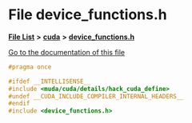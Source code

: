 

# File device\_functions.h

[**File List**](files.md) **>** [**cuda**](dir_e7c11f96f9eccdf52a5e0655beb83835.md) **>** [**device\_functions.h**](device__functions_8h.md)

[Go to the documentation of this file](device__functions_8h.md)


```C++
#pragma once

#ifdef __INTELLISENSE__
#include <muda/cuda/details/hack_cuda_define>
#undef __CUDA_INCLUDE_COMPILER_INTERNAL_HEADERS__
#endif
#include <device_functions.h>
```


